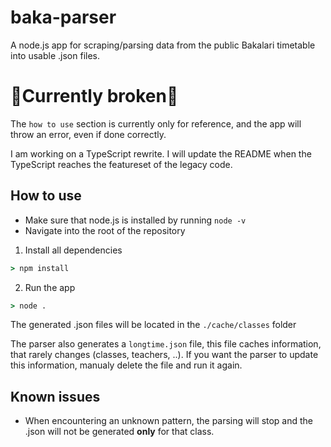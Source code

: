 # baka-parser 
A node.js app for scraping/parsing data from the public Bakalari timetable into usable .json files.

# 🛑Currently broken🛑
The `how to use` section is currently only for reference, and the app will throw an error, even if done correctly.

I am working on a TypeScript rewrite. I will update the README when the TypeScript reaches the featureset of the legacy code.

## How to use
- Make sure that node.js is installed by running `node -v`
- Navigate into the root of the repository

1. Install all dependencies
```cmd
> npm install
```
2. Run the app
```cmd
> node .
```

The generated .json files will be located in the `./cache/classes` folder

The parser also generates a `longtime.json` file, this file caches information, that rarely changes (classes, teachers, ..).
If you want the parser to update this information, manualy delete the file and run it again.

## Known issues
- When encountering an unknown pattern, the parsing will stop and the .json will not be generated **only** for that class.
